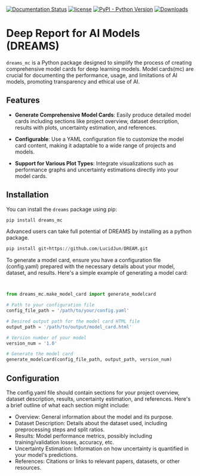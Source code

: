 [![Documentation Status](https://readthedocs.org/projects/dreams/badge/?version=latest)](https://dreams_mc.readthedocs.io/en/latest/?badge=latest)
[![license](https://img.shields.io/badge/License-BSD%203-brightgreen)](https://github.com/LucidJun/DREAM/blob/main/LICENSE.txt)
[![PyPI - Python Version](https://img.shields.io/pypi/pyversions/dreams_mc)](https://pypi.org/project/dreams-mc/)
[![Downloads](https://pepy.tech/badge/dreams_mc)](https://pepy.tech/project/dreams_mc)


# Deep Report for AI Models (DREAMS)

`dreams_mc` is a Python package designed to simplify the process of creating comprehensive model cards for deep learning models. Model cards(mc) are crucial for documenting the performance, usage, and limitations of AI models, promoting transparency and ethical use of AI.



## Features

- **Generate Comprehensive Model Cards**: Easily produce detailed model cards including sections like project overview, dataset description, results with plots, uncertainty estimation, and references.

- **Configurable**: Use a YAML configuration file to customize the model card content, making it adaptable to a wide range of projects and models.
- **Support for Various Plot Types**: Integrate visualizations such as performance graphs and uncertainty estimations directly into your model cards.

## Installation

You can install the `dreams` package using pip:

```python
pip install dreams_mc

```

Advanced users can take full potential of DREAMS by installing as a python package.

```python
pip install git+https://github.com/LucidJun/DREAM.git

```

To generate a model card, ensure you have a configuration file (config.yaml) prepared with the necessary details about your model, dataset, and results. Here's a simple example of generating a model card:

```python


from dreams_mc.make_model_card import generate_modelcard

# Path to your configuration file
config_file_path = '/path/to/your/config.yaml'

# Desired output path for the model card HTML file
output_path = '/path/to/output/model_card.html'

# Version number of your model
version_num = '1.0'

# Generate the model card
generate_modelcard(config_file_path, output_path, version_num)

```

## Configuration

The config.yaml file should contain sections for your project overview, dataset description, results, uncertainty estimation, and references. Here's a brief outline of what each section might include:

- Overview: General information about the model and its purpose.
- Dataset Description: Details about the dataset used, including preprocessing steps and split ratios.
- Results: Model performance metrics, possibly including training/validation losses, accuracy, etc.
- Uncertainty Estimation: Information on how uncertainty is quantified in your model's predictions.
- References: Citations or links to relevant papers, datasets, or other resources.




[## Citing]:#
[For citation]:#


[## Acknowledgements]: #
